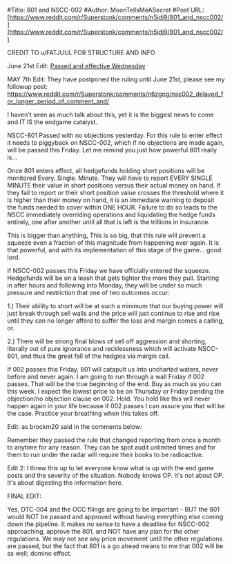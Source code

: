 #Title: 801 and NSCC-002
#Author: MoonTellsMeASecret
#Post URL: [https://www.reddit.com/r/Superstonk/comments/n5idj9/801_and_nscc002/](https://www.reddit.com/r/Superstonk/comments/n5idj9/801_and_nscc002/)


CREDIT TO u/FATJUUL FOR STRUCTURE AND INFO

June 21st Edit: [Passed and effective Wednesday](https://www.reddit.com/r/Superstonk/comments/o50ks7/follow_up_to_my_nscc_002_and_801_post/)

MAY 7th Edit: They have postponed the ruling until June 21st, please see my followup post: https://www.reddit.com/r/Superstonk/comments/n6zgng/nsc002_delayed_for_longer_period_of_comment_and/

I haven't seen as much talk about this, yet it is the biggest news to come and IT IS the endgame catalyst.

NSCC-801 Passed with no objections yesterday. For this rule to enter effect it needs to piggyback on NSCC-002, which if no objections are made again, will be passed this Friday. Let me remind you just how powerful 801 really is...

Once 801 enters effect, all hedgefunds holding short positions will be monitored Every. Single. Minute. They will have to report EVERY SINGLE MINUTE their value in short positions versus their actual money on hand. If they fail to report or their short position value crosses the threshold where it is higher than their money on hand, it is an immediate warning to deposit the funds needed to cover within ONE HOUR. Failure to do so leads to the NSCC immediately overriding operations and liquidating the hedge funds entirely, one after another until all that is left is the trillions in insurance.

This is bigger than anything, This is so big, that this rule will prevent a squeeze even a fraction of this magnitude from happening ever again. It is that powerful, and with its implementation of this stage of the game... good lord.

If NSCC-002 passes this Friday we have officially entered the squeeze. Hedgefunds will be on a leash that gets tighter the more they pull. Starting in after hours and following into Monday, they will be under so much pressure and restriction that one of two outcomes occur:

1.) Their ability to short will be at such a minimum that our buying power will just break through sell walls and the price will just continue to rise and rise until they can no longer afford to suffer the loss and margin comes a calling, or.

2.) There will be strong final blows of sell off aggression and shorting, literally out of pure ignorance and recklessness which will activate NSCC-801, and thus the great fall of the hedgies via margin call.

If 002 passes this Friday, 801 will catapult us into uncharted waters, never before and never again. I am going to run through a wall Friday if 002 passes. That will be the true beginning of the end.  Buy as much as you can this week. I expect the lowest price to be on Thursday or Friday pending the objection/no objection clause on 002. Hold. You hold like this will never happen again in your life because if 002 passes I can assure you that will be the case.  Practice your breathing when this takes off.

Edit: as brockm20 said in the comments below:


Remember they passed the rule that changed reporting from once a month to anytime for any reason. They can be spot audit unlimited times and for them to run under the radar will require their books to be radioactive.

Edit 2: I threw this up to let everyone know what is up with the end game posts and the severity of the situation. Nobody knows OP. It's not about OP. It's about digesting the information here.

FINAL EDIT:

Yes, DTC-004 and the OCC filings are going to be important - BUT the 801 would NOT be passed and approved without having everything else coming down the pipeline. It makes no sense to have a deadline for NSCC-002 approaching, approve the 801, and NOT have any plan for the other regulations. We may not see any price movement until the other regulations are passed, but the fact that 801 is a go ahead means to me that 002 will be as well; domino effect.